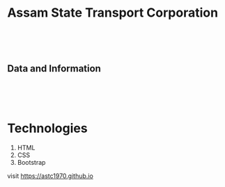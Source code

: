 
# Assam State Transport Corporation 
<br><br><br>

 <h2> Data and Information </h2>
 
<br><br><br>

# Technologies

1. HTML
2. CSS
3. Bootstrap

visit https://astc1970.github.io

